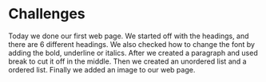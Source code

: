 # Challenges
Today we done our first web page. We started off with the headings, and there are 6 different headings. We also checked how to change the font by adding the bold, underline or italics. After we created a paragraph and used break to cut it off in the middle. Then we created an unordered list and a ordered list. Finally we added an image to our web page.
